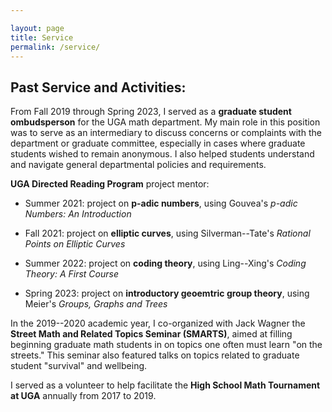 ```yaml
---

layout: page
title: Service
permalink: /service/
---
```



## Past Service and Activities:

From Fall 2019 through Spring 2023, I served as a **graduate student ombudsperson** for the UGA math department. My main role in this position was to serve as an intermediary to discuss concerns or complaints with the department or graduate committee, especially in cases where graduate students wished to remain anonymous. I also helped students understand and navigate general departmental policies and requirements. 

**UGA Directed Reading Program** project mentor:

* Summer 2021: project on **p-adic numbers**, using Gouvea's *p-adic Numbers: An Introduction*  

* Fall 2021: project on **elliptic curves**, using Silverman--Tate's *Rational Points on Elliptic Curves*  

* Summer 2022: project on **coding theory**, using Ling--Xing's *Coding Theory: A First Course*  

* Spring 2023: project on **introductory geoemtric group theory**, using Meier's *Groups, Graphs and Trees*  

In the 2019--2020 academic year, I co-organized with Jack Wagner the **Street Math and Related Topics Seminar (SMARTS)**, aimed at filling beginning graduate math students in on topics one often must learn "on the streets." This seminar also featured talks on topics related to graduate student "survival" and wellbeing. 

I served as a volunteer to help facilitate the **High School Math Tournament at UGA** annually from 2017 to 2019. 